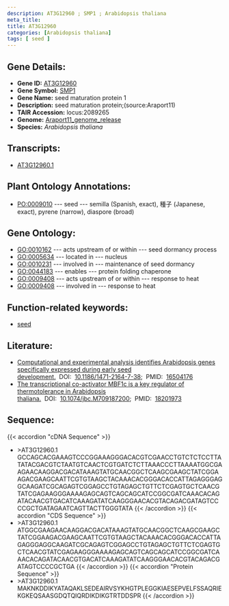 ```yaml
---
description: AT3G12960 ; SMP1 ; Arabidopsis thaliana
meta_title:
title: AT3G12960
categories: [Arabidopsis thaliana]
tags: [ seed ]
---
```


## Gene Details:
- **Gene ID:** [AT3G12960](https://www.arabidopsis.org/locus?name=AT3G12960)
- **Gene Symbol:** <u>SMP1</u>
- **Gene Name:** seed maturation protein 1
- **Description:**   seed maturation protein;(source:Araport11)
- **TAIR Accession:** locus:2089265
- **Genome:** [Araport11_genome_release](https://www.arabidopsis.org/download/list?dir=Genes%2FAraport11_genome_release)
- **Species:** *Arabidopsis thaliana*

## Transcripts:
   -  [AT3G12960.1](https://www.arabidopsis.org/gene?name=AT3G12960.1)
## Plant Ontology Annotations:
   - [PO:0009010](https://browser.planteome.org/amigo/term/PO:0009010)&nbsp;---&nbsp;seed&nbsp;---&nbsp;semilla (Spanish, exact), 種子 (Japanese, exact), pyrene (narrow), diaspore (broad)
## Gene Ontology:
   - [GO:0010162](https://amigo.geneontology.org/amigo/term/GO:0010162)&nbsp;---&nbsp;acts upstream of or within&nbsp;---&nbsp;seed dormancy process
   - [GO:0005634](https://amigo.geneontology.org/amigo/term/GO:0005634)&nbsp;---&nbsp;located in&nbsp;---&nbsp;nucleus
   - [GO:0010231](https://amigo.geneontology.org/amigo/term/GO:0010231)&nbsp;---&nbsp;involved in&nbsp;---&nbsp;maintenance of seed dormancy
   - [GO:0044183](https://amigo.geneontology.org/amigo/term/GO:0044183)&nbsp;---&nbsp;enables&nbsp;---&nbsp;protein folding chaperone
   - [GO:0009408](https://amigo.geneontology.org/amigo/term/GO:0009408)&nbsp;---&nbsp;acts upstream of or within&nbsp;---&nbsp;response to heat
   - [GO:0009408](https://amigo.geneontology.org/amigo/term/GO:0009408)&nbsp;---&nbsp;involved in&nbsp;---&nbsp;response to heat
## Function-related keywords:
   - [seed](/tags/seed/)
## Literature:
   - [Computational and experimental analysis identifies Arabidopsis genes specifically  expressed during early seed development.](https://www.doi.org/10.1186/1471-2164-7-38)&nbsp;&nbsp;DOI:&nbsp;&nbsp;[10.1186/1471-2164-7-38](https://www.doi.org/10.1186/1471-2164-7-38);&nbsp;&nbsp;PMID:&nbsp;&nbsp;[16504176](https://pubmed.ncbi.nlm.nih.gov/16504176/)
   - [The transcriptional co-activator MBF1c is a key regulator of thermotolerance in  Arabidopsis thaliana.](https://www.doi.org/10.1074/jbc.M709187200)&nbsp;&nbsp;DOI:&nbsp;&nbsp;[10.1074/jbc.M709187200](https://www.doi.org/10.1074/jbc.M709187200);&nbsp;&nbsp;PMID:&nbsp;&nbsp;[18201973](https://pubmed.ncbi.nlm.nih.gov/18201973/)
## Sequence:
{{< accordion "cDNA Sequence" >}}
- \>AT3G12960.1
GCCAGCACGAAAGTCCCGGAAAGGGACACGTCGAACCTGTCTCTCCTTATATACGACGTCTAATGTCAACTCGTGATCTCTTAAACCCTTAAAATGGCGAAGAACAAGGACGACATAAAGTATGCAACGGCTCAAGCGAAGCTATCGGAAGACGAAGCAATTCGTGTAAGCTACAAACACGGGACACCATTAGAGGGAGGCAAGATCGCAGAGTCGGAGCCTGTAGAGCTGTTCTCGAGTGCTCAACGTATCGAGAAGGGAAAAGAGCAGTCAGCAGCATCCGGCGATCAAACACAGATACAACGTGACATCAAAGATATCAAGGGAACACGTACAGACGATAGTCCCCGCTGATAGAATCAGTTACTTGGGTATA
{{< /accordion >}}
{{< accordion "CDS Sequence" >}}
- \>AT3G12960.1
ATGGCGAAGAACAAGGACGACATAAAGTATGCAACGGCTCAAGCGAAGCTATCGGAAGACGAAGCAATTCGTGTAAGCTACAAACACGGGACACCATTAGAGGGAGGCAAGATCGCAGAGTCGGAGCCTGTAGAGCTGTTCTCGAGTGCTCAACGTATCGAGAAGGGAAAAGAGCAGTCAGCAGCATCCGGCGATCAAACACAGATACAACGTGACATCAAAGATATCAAGGGAACACGTACAGACGATAGTCCCCGCTGA
{{< /accordion >}}
{{< accordion "Protein Sequence" >}}
- \>AT3G12960.1
MAKNKDDIKYATAQAKLSEDEAIRVSYKHGTPLEGGKIAESEPVELFSSAQRIEKGKEQSAASGDQTQIQRDIKDIKGTRTDDSPR
{{< /accordion >}}
